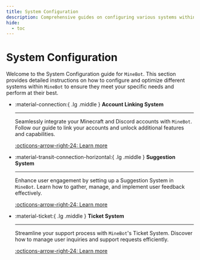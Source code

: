 ```yaml
---
title: System Configuration
description: Comprehensive guides on configuring various systems within MineBot for optimal performance and customization.
hide:
  - toc
---
```


# System Configuration

Welcome to the System Configuration guide for `MineBot`. This section provides detailed instructions on how to configure and optimize different systems within `MineBot` to ensure they meet your specific needs and perform at their best.

<div class="grid cards" markdown>

-   :material-connection:{ .lg .middle } **Account Linking System**

    ---

    Seamlessly integrate your Minecraft and Discord accounts
    with `MineBot`. Follow our guide to link your accounts
    and unlock additional features and capabilities.

    [:octicons-arrow-right-24: Learn more](./link_account.md)

-   :material-transit-connection-horizontal:{ .lg .middle } **Suggestion System**

    ---

    Enhance user engagement by setting up a Suggestion System
    in `MineBot`. Learn how to gather, manage, and implement
    user feedback effectively.

    [:octicons-arrow-right-24: Learn more](./suggestion.md)

-   :material-ticket:{ .lg .middle } **Ticket System**

    ---

    Streamline your support process with `MineBot`'s Ticket
    System. Discover how to manage user inquiries and support
    requests efficiently.

    [:octicons-arrow-right-24: Learn more](./ticket.md)

</div>